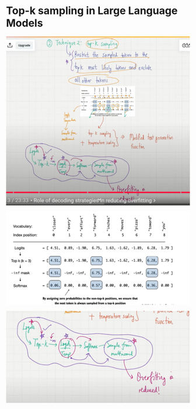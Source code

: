 # Top-k sampling in Large Language Models

![Image](./Images/87.png)

![Image](./Images/88.png)

![Image](./Images/89.png)
